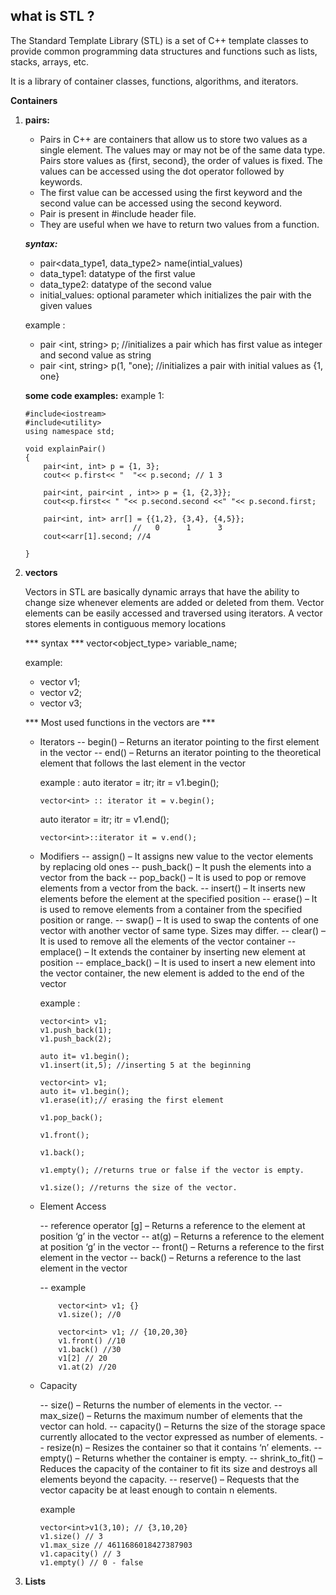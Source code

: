 ## what is STL ?
The Standard Template Library (STL) is a set of C++ template classes 
to provide common programming data structures and 
functions such as lists, stacks, arrays, etc.

It is a library of container classes, functions, algorithms, and iterators.


**Containers**

1. **pairs:**
    - Pairs in C++ are containers that allow us to store two values as a single element. The values may or may not be of the same data type. Pairs store values as {first, second}, the order of values is fixed. The values can be accessed using the dot operator followed by keywords.
    - The first value can be accessed using the first keyword and the second value can be accessed using the second keyword.
    - Pair is present in #include<utility> header file.
    - They are useful when we have to return two values from a function.

    ***syntax:***
    - pair<data_type1, data_type2> name(intial_values)
    - data_type1: datatype of the first value
    - data_type2: datatype of the second value
    - initial_values: optional parameter which initializes the pair with the given values

    example : 
    - pair <int, string> p; //initializes a pair which has first value as integer and second value as string
    - pair <int, string> p(1, "one); //initializes a pair with initial values as {1, one}

    **some code examples:**
    example 1:
    ```
    #include<iostream>
    #include<utility>
    using namespace std;

    void explainPair()
    {
        pair<int, int> p = {1, 3};
        cout<< p.first<< "  "<< p.second; // 1 3

        pair<int, pair<int , int>> p = {1, {2,3}};
        cout<<p.first<< " "<< p.second.second <<" "<< p.second.first;

        pair<int, int> arr[] = {{1,2}, {3,4}, {4,5}};
                            //   0      1      3
        cout<<arr[1].second; //4

    }

    ``` 
2. **vectors** 

    Vectors in STL are basically dynamic arrays that have the ability to change size whenever elements are added or deleted from them. Vector elements can be easily accessed and traversed using iterators. A vector stores elements in contiguous memory locations

    *** syntax ***
    vector<object_type> variable_name;

    example: 
    - vector<int> v1;
    - vector<char> v2;
    - vector<string> v3;

    *** Most used functions in the vectors are ***

    - Iterators
        -- begin() – Returns an iterator pointing to the first element in the vector
        -- end() – Returns an iterator pointing to the theoretical element that follows the last element in the vector

        example : 
        auto iterator = itr;
        itr = v1.begin();

        ```
        vector<int> :: iterator it = v.begin();
        ```

        auto iterator = itr;
        itr = v1.end();

        ```
        vector<int>::iterator it = v.end();
        ```

    - Modifiers
        -- assign() – It assigns new value to the vector elements by replacing old ones
        -- push_back() – It push the elements into a vector from the back
        -- pop_back() – It is used to pop or remove elements from a vector from the back.
        -- insert() – It inserts new elements before the element at the specified position
        -- erase() – It is used to remove elements from a container from the specified position or range.
        -- swap() – It is used to swap the contents of one vector with another vector of same type. Sizes may differ.
        -- clear() – It is used to remove all the elements of the vector container
        -- emplace() – It extends the container by inserting new element at position
        -- emplace_back() – It is used to insert a new element into the vector container, the new element is added to the end of the vector

        example : 
        ```
        vector<int> v1;
        v1.push_back(1);
        v1.push_back(2);

        auto it= v1.begin();
        v1.insert(it,5); //inserting 5 at the beginning

        vector<int> v1;
        auto it= v1.begin();
        v1.erase(it);// erasing the first element
        
        v1.pop_back();

        v1.front();

        v1.back();

        v1.empty(); //returns true or false if the vector is empty. 

        v1.size(); //returns the size of the vector.

        ```

    - Element Access  
    
        -- reference operator [g] – Returns a reference to the element at position ‘g’ in the vector
        -- at(g) – Returns a reference to the element at position ‘g’ in the vector
        -- front() – Returns a reference to the first element in the vector
        -- back() – Returns a reference to the last element in the vector
        
        -- example 
        ```
            vector<int> v1; {}
            v1.size(); //0 

            vector<int> v1; // {10,20,30}
            v1.front() //10
            v1.back() //30
            v1[2] // 20
            v1.at(2) //20

        ```
    - Capacity

        -- size() – Returns the number of elements in the vector.
        -- max_size() – Returns the maximum number of elements that the vector can hold.
        -- capacity() – Returns the size of the storage space currently allocated to the vector expressed as number of elements.
        -- resize(n) – Resizes the container so that it contains ‘n’ elements.
        -- empty() – Returns whether the container is empty.
        -- shrink_to_fit() – Reduces the capacity of the container to fit its size and destroys all elements beyond the capacity.
        -- reserve() – Requests that the vector capacity be at least enough to contain n elements.

        example
        ```
        vector<int>v1(3,10); // {3,10,20}
        v1.size() // 3
        v1.max_size // 4611686018427387903
        v1.capacity() // 3
        v1.empty() // 0 - false
        ```
3. **Lists**

    